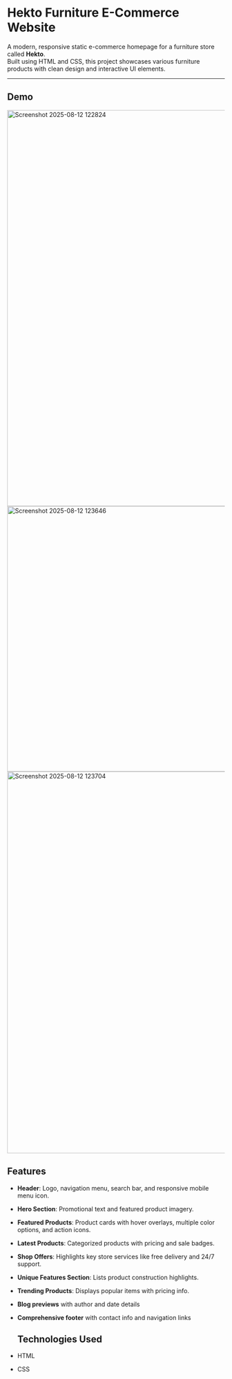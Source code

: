 # Hekto Furniture E-Commerce Website

A modern, responsive static e-commerce homepage for a furniture store called **Hekto**.  
Built using HTML and CSS, this project showcases various furniture products with clean design and interactive UI elements.

---
## Demo
<img width="1893" height="915" alt="Screenshot 2025-08-12 122824" src="https://github.com/user-attachments/assets/90ceb944-6828-47ef-bc10-55cb6747e9a9" />
<img width="1914" height="613" alt="Screenshot 2025-08-12 123646" src="https://github.com/user-attachments/assets/44531e53-c3ad-40f3-8451-207c8910c14a" />
<img width="1878" height="882" alt="Screenshot 2025-08-12 123704" src="https://github.com/user-attachments/assets/6411780e-805a-421d-93e9-9858b393f995" />


## Features

- **Header**: Logo, navigation menu, search bar, and responsive mobile menu icon.
- **Hero Section**: Promotional text and featured product imagery.
- **Featured Products**: Product cards with hover overlays, multiple color options, and action icons.
- **Latest Products**: Categorized products with pricing and sale badges.
- **Shop Offers**: Highlights key store services like free delivery and 24/7 support.
- **Unique Features Section**: Lists product construction highlights.
- **Trending Products**: Displays popular items with pricing info.
- **Blog previews** with author and date details  
- **Comprehensive footer** with contact info and navigation links

  ## Technologies Used
- HTML
- CSS
